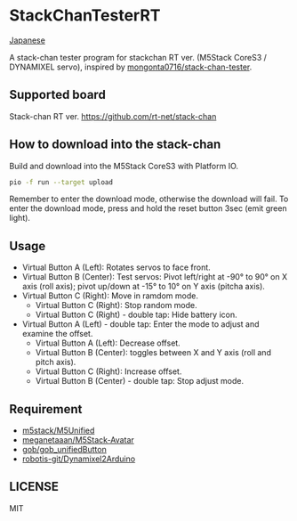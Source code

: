 # StackChanTesterRT

[Japanese](README_ja.md)

A stack-chan tester program for stackchan RT ver. (M5Stack CoreS3 / DYNAMIXEL servo),
inspired by [mongonta0716/stack-chan-tester](https://github.com/mongonta0716/stack-chan-tester).

## Supported board

Stack-chan RT ver. <https://github.com/rt-net/stack-chan>

## How to download into the stack-chan

Build and download into the M5Stack CoreS3 with Platform IO.

```sh
pio -f run --target upload
```

Remember to enter the download mode, otherwise the download will fail.
To enter the download mode, press and hold the reset button 3sec (emit green light).

## Usage

 * Virtual Button A (Left): Rotates servos to face front.
 * Virtual Button B (Center): Test servos: Pivot left/right at -90° to 90° on X axis (roll axis); pivot up/down at -15° to 10° on Y axis (pitcha axis).
 * Virtual Button C (Right): Move in ramdom mode.
   * Virtual Button C (Right): Stop random mode.
   * Virtual Button C (Right) - double tap: Hide battery icon.
 * Virtual Button A (Left) - double tap: Enter the mode to adjust and examine the offset.
   * Virtual Button A (Left): Decrease offset.
   * Virtual Button B (Center): toggles between X and Y axis (roll and pitch axis).
   * Virtual Button C (Right): Increase offset.
   * Virtual Button B (Center) - double tap: Stop adjust mode.

## Requirement

* [m5stack/M5Unified](https://github.com/m5stack/M5Unified)
* [meganetaaan/M5Stack-Avatar](https://github.com/meganetaaan/m5stack-avatar)
* [gob/gob_unifiedButton](https://github.com/GOB52/gob_unifiedButton)
* [robotis-git/Dynamixel2Arduino](https://github.com/ROBOTIS-GIT/Dynamixel2Arduino)

## LICENSE

MIT


